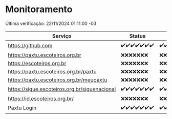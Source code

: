 # Monitoramento

Última verificação: 22/11/2024 01:11:00 -03

|Serviço|Status|Últimas 24h|
|---|---|---|
|https://github.com|<span title="2024-11-15: OK=23">✔️</span><span title="2024-11-16: OK=23">✔️</span><span title="2024-11-17: OK=23">✔️</span><span title="2024-11-18: OK=23">✔️</span><span title="2024-11-19: OK=23">✔️</span><span title="2024-11-20: OK=23">✔️</span><span title="2024-11-21: OK=3">✔️</span>|<span title="21/11/2024 01:11:00 -03 : 200">✔️</span><span title="21/11/2024 02:09:00 -03 : 200">✔️</span><span title="21/11/2024 03:12:00 -03 : 200">✔️</span><span title="21/11/2024 04:08:00 -03 : 200">✔️</span><span title="21/11/2024 05:12:00 -03 : 200">✔️</span><span title="21/11/2024 06:09:00 -03 : 200">✔️</span><span title="21/11/2024 07:09:00 -03 : 200">✔️</span><span title="21/11/2024 08:07:00 -03 : 200">✔️</span><span title="21/11/2024 09:16:00 -03 : 200">✔️</span><span title="21/11/2024 10:19:00 -03 : 200">✔️</span><span title="21/11/2024 11:08:00 -03 : 200">✔️</span><span title="21/11/2024 12:08:00 -03 : 200">✔️</span><span title="21/11/2024 13:10:00 -03 : 200">✔️</span><span title="21/11/2024 14:07:00 -03 : 200">✔️</span><span title="21/11/2024 15:11:00 -03 : 200">✔️</span><span title="21/11/2024 16:06:00 -03 : 200">✔️</span><span title="21/11/2024 17:09:00 -03 : 200">✔️</span><span title="21/11/2024 18:07:00 -03 : 200">✔️</span><span title="21/11/2024 19:07:00 -03 : 200">✔️</span><span title="21/11/2024 20:08:00 -03 : 200">✔️</span><span title="21/11/2024 21:42:00 -03 : 200">✔️</span><span title="21/11/2024 23:17:00 -03 : 200">✔️</span><span title="22/11/2024 00:21:00 -03 : 200">✔️</span><span title="22/11/2024 01:11:00 -03 : 200">✔️</span>|
|https://paxtu.escoteiros.org.br|<span title="2024-11-15: Falhas=23">❌</span><span title="2024-11-16: Falhas=23">❌</span><span title="2024-11-17: Falhas=23">❌</span><span title="2024-11-18: Falhas=23">❌</span><span title="2024-11-19: Falhas=23">❌</span><span title="2024-11-20: Falhas=23">❌</span><span title="2024-11-21: Falhas=3">❌</span>|<span title="21/11/2024 01:11:00 -03 : 403">❌</span><span title="21/11/2024 02:09:00 -03 : 403">❌</span><span title="21/11/2024 03:12:00 -03 : 403">❌</span><span title="21/11/2024 04:08:00 -03 : 403">❌</span><span title="21/11/2024 05:12:00 -03 : 403">❌</span><span title="21/11/2024 06:09:00 -03 : 403">❌</span><span title="21/11/2024 07:09:00 -03 : 403">❌</span><span title="21/11/2024 08:07:00 -03 : 403">❌</span><span title="21/11/2024 09:16:00 -03 : 403">❌</span><span title="21/11/2024 10:19:00 -03 : 403">❌</span><span title="21/11/2024 11:08:00 -03 : 403">❌</span><span title="21/11/2024 12:08:00 -03 : 403">❌</span><span title="21/11/2024 13:10:00 -03 : 403">❌</span><span title="21/11/2024 14:07:00 -03 : 403">❌</span><span title="21/11/2024 15:11:00 -03 : 403">❌</span><span title="21/11/2024 16:06:00 -03 : 403">❌</span><span title="21/11/2024 17:09:00 -03 : 403">❌</span><span title="21/11/2024 18:07:00 -03 : 403">❌</span><span title="21/11/2024 19:07:00 -03 : 403">❌</span><span title="21/11/2024 20:08:00 -03 : 403">❌</span><span title="21/11/2024 21:42:00 -03 : 403">❌</span><span title="21/11/2024 23:17:00 -03 : 403">❌</span><span title="22/11/2024 00:21:00 -03 : 403">❌</span><span title="22/11/2024 01:11:00 -03 : 403">❌</span>|
|https://escoteiros.org.br|<span title="2024-11-15: Falhas=23">❌</span><span title="2024-11-16: Falhas=23">❌</span><span title="2024-11-17: Falhas=23">❌</span><span title="2024-11-18: Falhas=23">❌</span><span title="2024-11-19: Falhas=23">❌</span><span title="2024-11-20: Falhas=23">❌</span><span title="2024-11-21: Falhas=3">❌</span>|<span title="21/11/2024 01:11:00 -03 : 403">❌</span><span title="21/11/2024 02:09:00 -03 : 403">❌</span><span title="21/11/2024 03:12:00 -03 : 403">❌</span><span title="21/11/2024 04:08:00 -03 : 403">❌</span><span title="21/11/2024 05:12:00 -03 : 403">❌</span><span title="21/11/2024 06:09:00 -03 : 403">❌</span><span title="21/11/2024 07:09:00 -03 : 403">❌</span><span title="21/11/2024 08:07:00 -03 : 403">❌</span><span title="21/11/2024 09:16:00 -03 : 403">❌</span><span title="21/11/2024 10:19:00 -03 : 403">❌</span><span title="21/11/2024 11:08:00 -03 : 403">❌</span><span title="21/11/2024 12:08:00 -03 : 403">❌</span><span title="21/11/2024 13:10:00 -03 : 403">❌</span><span title="21/11/2024 14:07:00 -03 : 403">❌</span><span title="21/11/2024 15:11:00 -03 : 403">❌</span><span title="21/11/2024 16:06:00 -03 : 403">❌</span><span title="21/11/2024 17:09:00 -03 : 403">❌</span><span title="21/11/2024 18:07:00 -03 : 403">❌</span><span title="21/11/2024 19:07:00 -03 : 403">❌</span><span title="21/11/2024 20:08:00 -03 : 403">❌</span><span title="21/11/2024 21:42:00 -03 : 403">❌</span><span title="21/11/2024 23:17:00 -03 : 403">❌</span><span title="22/11/2024 00:21:00 -03 : 403">❌</span><span title="22/11/2024 01:11:00 -03 : 403">❌</span>|
|https://paxtu.escoteiros.org.br/paxtu|<span title="2024-11-15: Falhas=23">❌</span><span title="2024-11-16: Falhas=23">❌</span><span title="2024-11-17: Falhas=23">❌</span><span title="2024-11-18: Falhas=23">❌</span><span title="2024-11-19: Falhas=23">❌</span><span title="2024-11-20: Falhas=23">❌</span><span title="2024-11-21: Falhas=3">❌</span>|<span title="21/11/2024 01:11:00 -03 : 403">❌</span><span title="21/11/2024 02:09:00 -03 : 403">❌</span><span title="21/11/2024 03:12:00 -03 : 403">❌</span><span title="21/11/2024 04:08:00 -03 : 403">❌</span><span title="21/11/2024 05:12:00 -03 : 403">❌</span><span title="21/11/2024 06:09:00 -03 : 403">❌</span><span title="21/11/2024 07:09:00 -03 : 403">❌</span><span title="21/11/2024 08:07:00 -03 : 403">❌</span><span title="21/11/2024 09:16:00 -03 : 403">❌</span><span title="21/11/2024 10:19:00 -03 : 403">❌</span><span title="21/11/2024 11:08:00 -03 : 403">❌</span><span title="21/11/2024 12:08:00 -03 : 403">❌</span><span title="21/11/2024 13:10:00 -03 : 403">❌</span><span title="21/11/2024 14:07:00 -03 : 403">❌</span><span title="21/11/2024 15:11:00 -03 : 403">❌</span><span title="21/11/2024 16:06:00 -03 : 403">❌</span><span title="21/11/2024 17:09:00 -03 : 403">❌</span><span title="21/11/2024 18:07:00 -03 : 403">❌</span><span title="21/11/2024 19:07:00 -03 : 403">❌</span><span title="21/11/2024 20:08:00 -03 : 403">❌</span><span title="21/11/2024 21:42:00 -03 : 403">❌</span><span title="21/11/2024 23:17:00 -03 : 403">❌</span><span title="22/11/2024 00:21:00 -03 : 403">❌</span><span title="22/11/2024 01:11:00 -03 : 403">❌</span>|
|https://paxtu.escoteiros.org.br/meupaxtu|<span title="2024-11-15: Falhas=23">❌</span><span title="2024-11-16: Falhas=23">❌</span><span title="2024-11-17: Falhas=23">❌</span><span title="2024-11-18: Falhas=23">❌</span><span title="2024-11-19: Falhas=23">❌</span><span title="2024-11-20: Falhas=23">❌</span><span title="2024-11-21: Falhas=3">❌</span>|<span title="21/11/2024 01:11:00 -03 : 403">❌</span><span title="21/11/2024 02:09:00 -03 : 403">❌</span><span title="21/11/2024 03:12:00 -03 : 403">❌</span><span title="21/11/2024 04:08:00 -03 : 403">❌</span><span title="21/11/2024 05:12:00 -03 : 403">❌</span><span title="21/11/2024 06:09:00 -03 : 403">❌</span><span title="21/11/2024 07:09:00 -03 : 403">❌</span><span title="21/11/2024 08:07:00 -03 : 403">❌</span><span title="21/11/2024 09:16:00 -03 : 403">❌</span><span title="21/11/2024 10:19:00 -03 : 403">❌</span><span title="21/11/2024 11:08:00 -03 : 403">❌</span><span title="21/11/2024 12:08:00 -03 : 403">❌</span><span title="21/11/2024 13:10:00 -03 : 403">❌</span><span title="21/11/2024 14:07:00 -03 : 403">❌</span><span title="21/11/2024 15:11:00 -03 : 403">❌</span><span title="21/11/2024 16:06:00 -03 : 403">❌</span><span title="21/11/2024 17:09:00 -03 : 403">❌</span><span title="21/11/2024 18:07:00 -03 : 403">❌</span><span title="21/11/2024 19:07:00 -03 : 403">❌</span><span title="21/11/2024 20:08:00 -03 : 403">❌</span><span title="21/11/2024 21:42:00 -03 : 403">❌</span><span title="21/11/2024 23:17:00 -03 : 403">❌</span><span title="22/11/2024 00:21:00 -03 : 403">❌</span><span title="22/11/2024 01:11:00 -03 : 403">❌</span>|
|https://sigue.escoteiros.org.br/siguenacional|<span title="2024-11-15: OK=23">✔️</span><span title="2024-11-16: OK=23">✔️</span><span title="2024-11-17: OK=23">✔️</span><span title="2024-11-18: OK=23">✔️</span><span title="2024-11-19: OK=23">✔️</span><span title="2024-11-20: OK=23">✔️</span><span title="2024-11-21: OK=3">✔️</span>|<span title="21/11/2024 01:11:00 -03 : 200">✔️</span><span title="21/11/2024 02:09:00 -03 : 200">✔️</span><span title="21/11/2024 03:12:00 -03 : 200">✔️</span><span title="21/11/2024 04:08:00 -03 : 200">✔️</span><span title="21/11/2024 05:12:00 -03 : 200">✔️</span><span title="21/11/2024 06:09:00 -03 : 200">✔️</span><span title="21/11/2024 07:09:00 -03 : 200">✔️</span><span title="21/11/2024 08:07:00 -03 : 200">✔️</span><span title="21/11/2024 09:16:00 -03 : 200">✔️</span><span title="21/11/2024 10:19:00 -03 : 200">✔️</span><span title="21/11/2024 11:08:00 -03 : 200">✔️</span><span title="21/11/2024 12:08:00 -03 : 200">✔️</span><span title="21/11/2024 13:10:00 -03 : 200">✔️</span><span title="21/11/2024 14:07:00 -03 : 200">✔️</span><span title="21/11/2024 15:11:00 -03 : 200">✔️</span><span title="21/11/2024 16:06:00 -03 : 200">✔️</span><span title="21/11/2024 17:09:00 -03 : 200">✔️</span><span title="21/11/2024 18:07:00 -03 : 200">✔️</span><span title="21/11/2024 19:07:00 -03 : 200">✔️</span><span title="21/11/2024 20:08:00 -03 : 200">✔️</span><span title="21/11/2024 21:42:00 -03 : 200">✔️</span><span title="21/11/2024 23:17:00 -03 : 200">✔️</span><span title="22/11/2024 00:21:00 -03 : 200">✔️</span><span title="22/11/2024 01:11:00 -03 : 200">✔️</span>|
|https://id.escoteiros.org.br/|<span title="2024-11-15: Falhas=23">❌</span><span title="2024-11-16: Falhas=23">❌</span><span title="2024-11-17: Falhas=23">❌</span><span title="2024-11-18: Falhas=23">❌</span><span title="2024-11-19: Falhas=23">❌</span><span title="2024-11-20: Falhas=23">❌</span><span title="2024-11-21: Falhas=3">❌</span>|<span title="21/11/2024 01:11:00 -03 : 403">❌</span><span title="21/11/2024 02:09:00 -03 : 403">❌</span><span title="21/11/2024 03:12:00 -03 : 403">❌</span><span title="21/11/2024 04:08:00 -03 : 403">❌</span><span title="21/11/2024 05:12:00 -03 : 403">❌</span><span title="21/11/2024 06:09:00 -03 : 403">❌</span><span title="21/11/2024 07:09:00 -03 : 403">❌</span><span title="21/11/2024 08:07:00 -03 : 403">❌</span><span title="21/11/2024 09:16:00 -03 : 403">❌</span><span title="21/11/2024 10:19:00 -03 : 403">❌</span><span title="21/11/2024 11:08:00 -03 : 403">❌</span><span title="21/11/2024 12:08:00 -03 : 403">❌</span><span title="21/11/2024 13:10:00 -03 : 403">❌</span><span title="21/11/2024 14:07:00 -03 : 403">❌</span><span title="21/11/2024 15:11:00 -03 : 403">❌</span><span title="21/11/2024 16:06:00 -03 : 403">❌</span><span title="21/11/2024 17:09:00 -03 : 403">❌</span><span title="21/11/2024 18:07:00 -03 : 403">❌</span><span title="21/11/2024 19:07:00 -03 : 403">❌</span><span title="21/11/2024 20:08:00 -03 : 403">❌</span><span title="21/11/2024 21:42:00 -03 : 403">❌</span><span title="21/11/2024 23:17:00 -03 : 403">❌</span><span title="22/11/2024 00:21:00 -03 : 403">❌</span><span title="22/11/2024 01:11:00 -03 : 403">❌</span>|
|Paxtu Login|<span title="2024-11-15: OK=23">✔️</span><span title="2024-11-16: OK=23">✔️</span><span title="2024-11-17: OK=23">✔️</span><span title="2024-11-18: OK=23">✔️</span><span title="2024-11-19: OK=23">✔️</span><span title="2024-11-20: OK=23">✔️</span><span title="2024-11-21: OK=3">✔️</span>|<span title="21/11/2024 01:11:00 -03 : 200">✔️</span><span title="21/11/2024 02:09:00 -03 : 200">✔️</span><span title="21/11/2024 03:12:00 -03 : 200">✔️</span><span title="21/11/2024 04:08:00 -03 : 200">✔️</span><span title="21/11/2024 05:12:00 -03 : 200">✔️</span><span title="21/11/2024 06:09:00 -03 : 200">✔️</span><span title="21/11/2024 07:09:00 -03 : 200">✔️</span><span title="21/11/2024 08:07:00 -03 : 200">✔️</span><span title="21/11/2024 09:16:00 -03 : 200">✔️</span><span title="21/11/2024 10:19:00 -03 : 200">✔️</span><span title="21/11/2024 11:08:00 -03 : 200">✔️</span><span title="21/11/2024 12:08:00 -03 : 200">✔️</span><span title="21/11/2024 13:10:00 -03 : 200">✔️</span><span title="21/11/2024 14:07:00 -03 : 200">✔️</span><span title="21/11/2024 15:11:00 -03 : 200">✔️</span><span title="21/11/2024 16:06:00 -03 : 200">✔️</span><span title="21/11/2024 17:09:00 -03 : 200">✔️</span><span title="21/11/2024 18:07:00 -03 : 200">✔️</span><span title="21/11/2024 19:07:00 -03 : 200">✔️</span><span title="21/11/2024 20:08:00 -03 : 200">✔️</span><span title="21/11/2024 21:42:00 -03 : 200">✔️</span><span title="21/11/2024 23:17:00 -03 : 200">✔️</span><span title="22/11/2024 00:21:00 -03 : 200">✔️</span><span title="22/11/2024 01:11:00 -03 : 200">✔️</span>|
